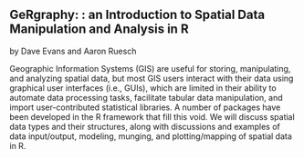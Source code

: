 ## GeRgraphy: : an Introduction to Spatial Data Manipulation and Analysis in R
by Dave Evans and Aaron Ruesch

Geographic Information Systems (GIS) are useful for storing, manipulating, and analyzing spatial data, but most GIS users interact with their data using graphical user interfaces (i.e., GUIs), which are limited in their ability to automate data processing tasks, facilitate tabular data manipulation, and import user-contributed statistical libraries. A number of packages have been developed in the R framework that fill this void. We will discuss spatial data types and their structures, along with discussions and examples of data input/output, modeling, munging, and plotting/mapping of spatial data in R.